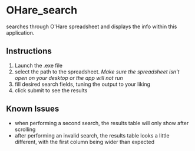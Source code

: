 # OHare_search
searches through O'Hare spreadsheet and displays the info within this application.

## Instructions
1) Launch the .exe file
2) select the path to the spreadsheet.  *Make sure the spreadsheet isn't open on your desktop or the app will not run*
3) fill desired search fields, tuning the output to your liking
4) click submit to see the results

## Known Issues
- when performing a second search, the results table will only show after scrolling
- after performing an invalid search, the results table looks a little different, with the first column being wider than expected


